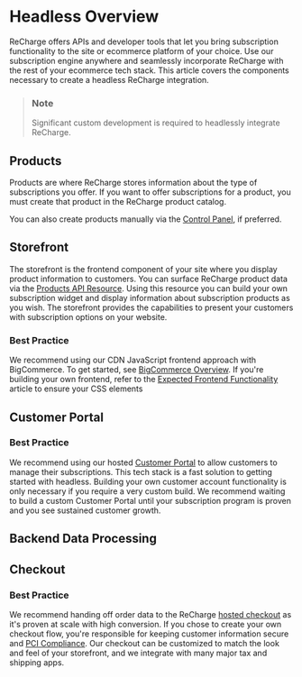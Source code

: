 # Headless Overview

ReCharge offers APIs and developer tools that let you bring subscription functionality to the site or ecommerce platform of your choice. Use our subscription engine anywhere and seamlessly incorporate ReCharge with the rest of your ecommerce tech stack. This article covers the components necessary to create a headless ReCharge integration.

<!-- theme: warning -->
> ### Note
> Significant custom development is required to headlessly integrate ReCharge.

## Products
Products are where ReCharge stores information about the type of subscriptions you offer. If you want to offer subscriptions for a product, you must create that product in the ReCharge product catalog.

You can also create products manually via the [Control Panel](https://support.rechargepayments.com/hc/en-us/articles/360008830873-Creating-subscription-rulesets), if preferred.

## Storefront

The storefront is the frontend component of your site where you display product information to customers. You can surface ReCharge product data via the [Products API Resource](https://developer.rechargepayments.com/#products). Using this resource you can build your own subscription widget and display information about subscription products as you wish.
The storefront provides the capabilities to present your customers with subscription options on your website.  

### Best Practice
We recommend using our CDN JavaScript frontend approach with BigCommerce. To get started, see [BigCommerce Overview](docs/bigcommerce-overview.md).
If you're building your own frontend, refer to the [Expected Frontend Functionality](fe-functionality.md) article to ensure your CSS elements 

## Customer Portal
### Best Practice
We recommend using our hosted [Customer Portal](https://support.rechargepayments.com/hc/en-us/articles/360008683274-Customer-portal-) to allow customers to manage their subscriptions. This tech stack is a fast solution to getting started with headless. Building your own customer account functionality is only necessary if you require a very custom build. We recommend waiting to build a custom Customer Portal until your subscription program is proven and you see sustained customer growth.

## Backend Data Processing


## Checkout 
### Best Practice
We recommend handing off order data to the ReCharge [hosted checkout](https://support.rechargepayments.com/hc/en-us/articles/360008682954-Customizing-the-ReCharge-checkout) as it's proven at scale with high conversion. If you chose to create your own checkout flow, you're responsible for keeping customer information secure and [PCI Compliance](https://www.pcisecuritystandards.org/). Our checkout can be customized to match the look and feel of your storefront, and we integrate with many major tax and shipping apps. 




